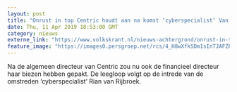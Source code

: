 ```yaml
---
layout: post
title: "Onrust in top Centric houdt aan na komst ‘cyberspecialist’ Van Rijbroek: financieel directeur stapt op"
date: Thu, 11 Apr 2019 18:53:00 GMT
category: nieuws
externe_link: "https://www.volkskrant.nl/nieuws-achtergrond/onrust-in-top-centric-houdt-aan-na-komst-cyberspecialist-van-rijbroek-ook-financieel-directeur-stapt-op~b30a116f/"
feature_image: "https://images0.persgroep.net/rcs/4_H8wXfkSDm1sInTJAFZP3ah_gQ/diocontent/144778162/_crop/1851/0/3836/3840/_fill/320/320?appId=93a17a8fd81db0de025c8abd1cca1279&quality=0.85"
---
```


Na de algemeen directeur van Centric zou nu ook de financieel directeur haar biezen hebben gepakt. De leegloop volgt op de intrede van de omstreden ‘cyberspecialist’ Rian van Rijbroek.
